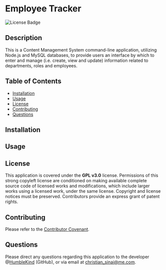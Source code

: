 # Employee Tracker

![License Badge](https://img.shields.io/badge/lisence-GPL%20v3.0-green)

## Description
This is a Content Management System command-line application, utilizing Node.js and MySQL databases, to provide users an interface by which to enter and manage (i.e. create, view and update) information related to departments, roles and employees.

## Table of Contents
* [Installation](#installation)
* [Usage](#usage)
* [License](#license)
* [Contributing](#contributing)
* [Questions](#questions)

## Installation

## Usage

## License
This application is covered under the **GPL v3.0** license. Permissions of this strong copyleft license are conditioned on making available complete source code of licensed works and modifications, which include larger works using a licensed work, under the same license. Copyright and license notices must be preserved. Contributors provide an express grant of patent rights.

## Contributing
Please refer to the [Contributor Covenant](https://www.contributor-covenant.org/version/2/0/code_of_conduct/).

## Questions
Please direct any questions regarding this application to the developer @[HumbleKind](https://github.com/HumbleKind) (GitHub), or via email at christian_sinai@me.com.